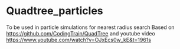# Quadtree_particles
To be used in particle simulations for nearest radius search 
Based on https://github.com/CodingTrain/QuadTree 
and youtube video https://www.youtube.com/watch?v=OJxEcs0w_kE&t=1961s
